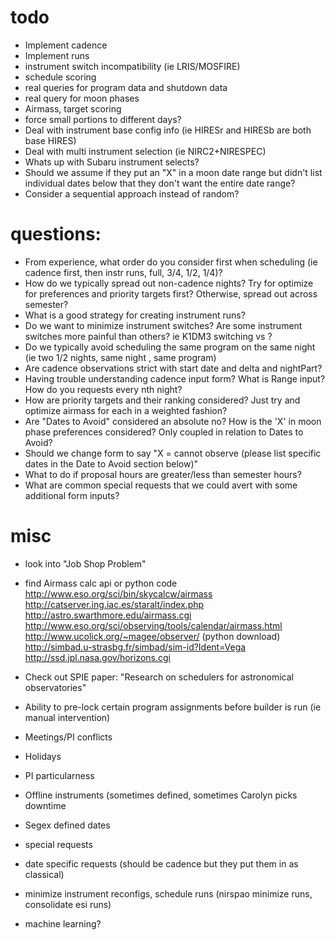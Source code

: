 # todo
- Implement cadence
- Implement runs
- instrument switch incompatibility (ie LRIS/MOSFIRE)
- schedule scoring
- real queries for program data and shutdown data
- real query for moon phases
- Airmass, target scoring
- force small portions to different days?
- Deal with instrument base config info (ie HIRESr and HIRESb are both base HIRES)
- Deal with multi instrument selection (ie NIRC2+NIRESPEC)
- Whats up with Subaru instrument selects?
- Should we assume if they put an "X" in a moon date range but didn't list individual dates below that they don't want the entire date range?
- Consider a sequential approach instead of random?


# questions: 
- From experience, what order do you consider first when scheduling (ie cadence first, then instr runs, full, 3/4, 1/2, 1/4)?
- How do we typically spread out non-cadence nights?  Try for optimize for preferences and priority targets first?  Otherwise, spread out across semester?
- What is a good strategy for creating instrument runs?
- Do we want to minimize instrument switches?  Are some instrument switches more painful than others?  ie K1DM3 switching vs ?
- Do we typically avoid scheduling the same program on the same night (ie two 1/2 nights, same night , same program)
- Are cadence observations strict with start date and delta and nightPart?
- Having trouble understanding cadence input form?  What is Range input? How do you requests every nth night?
- How are priority targets and their ranking considered?  Just try and optimize airmass for each in a weighted fashion?
- Are "Dates to Avoid" considered an absolute no?  How is the 'X' in moon phase preferences considered?  Only coupled in relation to Dates to Avoid?
- Should we change form to say "X = cannot observe (please list specific dates in the Date to Avoid section below)"
- What to do if proposal hours are greater/less than semester hours?
- What are common special requests that we could avert with some additional form inputs?



# misc
- look into "Job Shop Problem"
- find Airmass calc api or python code
    http://www.eso.org/sci/bin/skycalcw/airmass
    http://catserver.ing.iac.es/staralt/index.php
    http://astro.swarthmore.edu/airmass.cgi
    http://www.eso.org/sci/observing/tools/calendar/airmass.html                
    http://www.ucolick.org/~magee/observer/  (python download)  
    http://simbad.u-strasbg.fr/simbad/sim-id?Ident=Vega
    http://ssd.jpl.nasa.gov/horizons.cgi
- Check out SPIE paper: "Research on schedulers for astronomical observatories"

- Ability to pre-lock certain program assignments before builder is run (ie manual intervention)
- Meetings/PI conflicts
- Holidays
- PI particularness
- Offline instruments (sometimes defined, sometimes Carolyn picks downtime
- Segex defined dates
- special requests
- date specific requests (should be cadence but they put them in as classical)
- minimize instrument reconfigs, schedule runs (nirspao minimize runs, consolidate esi runs)
- machine learning?

